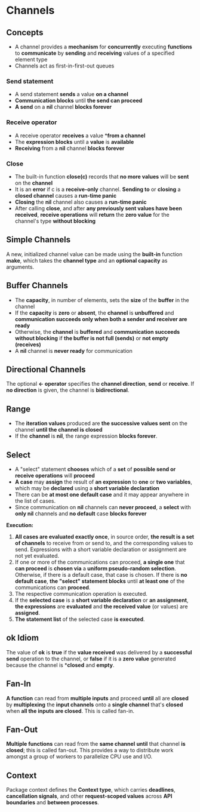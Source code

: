 # Channels
## Concepts
* A channel provides a **mechanism** for **concurrently** executing **functions** to **communicate** by **sending** and **receiving** values of a specified element type
* Channels act as first-in-first-out queues
### Send statement
* A send statement **sends** a value **on a channel**
* **Communication blocks** until **the send can proceed** 
* **A send** on a **nil** channel **blocks forever**
### Receive operator
* A receive operator **receives** a value ***from a channel** 
* The **expression blocks** until a **value** is **available**
* **Receiving** from a **nil** channel **blocks forever**
### Close
* The built-in function **close(c)** records that **no more values** will be **sent** on the **channel** 
* It is an **error** if c is a **receive-only** channel. **Sending to** or **closing** a **closed channel** causes a **run-time panic**
* **Closing** the **nil** channel also causes a **run-time panic**
* After calling **close**, and after **any previously sent values have been received**, **receive operations** will **return** the **zero value** for the channel's type **without blocking**
## Simple Channels
A new, initialized channel value can be made using the **built-in** function **make**, which takes the **channel type** and an **optional capacity** as arguments.
## Buffer Channels
* The **capacity**, in number of elements, sets the **size** of the **buffer** in the channel
* If the **capacity** is **zero** or **absent**, the **channel** is **unbuffered** and **communication succeeds only when both a sender and receiver are ready**
* Otherwise, the **channel** is **buffered** and **communication succeeds without blocking** if **the buffer is not full (sends)** or **not empty (receives)**
* A **nil** channel is **never ready** for communication
## Directional Channels
The optional **<- operator** specifies the **channel direction**, **send** or **receive**. If **no direction** is given, the channel is **bidirectional**. 
## Range
* The **iteration values** produced are **the successive values sent** on the channel **until the channel is closed**
* If the **channel** is **nil**, the range expression **blocks forever**.
## Select
* A "select" statement **chooses** which of a **set** of **possible send or receive operations** will **proceed**
* **A case** may **assign** the result of **an expression** to **one** or **two variables**, which may be **declared** using a **short variable declaration**
* There can be **at most one default case** and it may appear anywhere in the list of cases.
* Since communication on **nil** channels can **never proceed**, a **select** with **only nil** channels and **no default** case **blocks forever**

**Execution:**
1. **All cases are evaluated exactly once**, in source order, **the result is a set of channels** to receive from or send to, and the corresponding values to send. Expressions with a short variable declaration or assignment are not yet evaluated.
2. If one or more of the communications can proceed, **a single one** that **can proceed** is **chosen via** a **uniform pseudo-random selection**. Otherwise, if there is a default case, that case is chosen. If there is **no default case**, **the "select" statement blocks** until **at least one** of the communications can **proceed**.
3. The respective communication operation is executed.
4. If the **selected case** is a **short variable declaration** or **an assignment**, **the expressions** are **evaluated** and **the received value** (or values) are **assigned**.
5. **The statement list** of the selected case **is executed**.
## ok Idiom
The value of **ok** is **true** if the **value received** was delivered by a **successful send** operation to the channel, or **false** if it is a **zero value** generated because the channel is ***closed** and **empty**.
## Fan-In
**A function** can read from **multiple inputs** and proceed **until** all are **closed** by **multiplexing** the **input channels** onto a **single channel** that's **closed** when **all the inputs are closed**. This is called fan-in.
## Fan-Out
**Multiple functions** can read from the **same channel** **until** that channel **is closed**; this is called fan-out. This provides a way to distribute work amongst a group of workers to parallelize CPU use and I/O.
## Context
Package context defines the **Context type**, which carries **deadlines**, **cancellation signals**, and other **request-scoped values** across **API boundaries** and **between processes**.